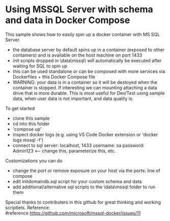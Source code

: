 # Using MSSQL Server with schema and data in Docker Compose

This sample shows how to easily spin up a docker container with MS SQL Server.  
- the database server by default spins up in a container (exposed to other containers) and is available on the host machine on port 1433
- init scripts dropped in \data\mssql\ will automatically be executed after waiting for SQL to spin up
- this can be used standalone or can be composed with more services via Dockerfiles + this Docker Compose file
- WARNING: your data is in a container so it will be destoyed when the container is stopped.  If interesting we can mounting attaching a data drive that is more durable. This is most useful for Dev/Test using sample data, when user data is not important, and data quality is.  

To get started
- clone this sample
- cd into this folder
- 'compose up'
- inspect docker logs (e.g. using VS Code Docker extension or 'docker logs mssql -f')
- connect to sql
    server:  localhost, 1433
    username: sa
    password: Admin123   <-- change this, parameterize this, etc.

Customizations you can do
- change the port or remove exposure on your host via the ports: line of compose
- edit initdomaindb.sql script for your custom schema and data
- add additional/alternative sql scripts to the \data\mssql folder to run them

Special thanks to contributers in this github for great thinking and working scriptlets.  Reference:  
#reference https://github.com/microsoft/mssql-docker/issues/11
